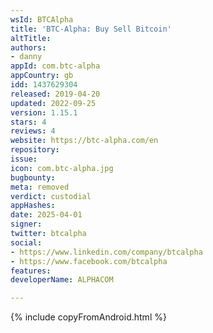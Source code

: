 ```yaml
---
wsId: BTCAlpha
title: 'BTC-Alpha: Buy Sell Bitcoin'
altTitle: 
authors:
- danny
appId: com.btc-alpha
appCountry: gb
idd: 1437629304
released: 2019-04-20
updated: 2022-09-25
version: 1.15.1
stars: 4
reviews: 4
website: https://btc-alpha.com/en
repository: 
issue: 
icon: com.btc-alpha.jpg
bugbounty: 
meta: removed
verdict: custodial
appHashes: 
date: 2025-04-01
signer: 
twitter: btcalpha
social:
- https://www.linkedin.com/company/btcalpha
- https://www.facebook.com/btcalpha
features: 
developerName: ALPHACOM

---
```


{% include copyFromAndroid.html %}


